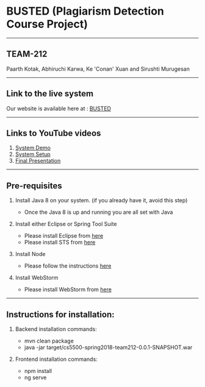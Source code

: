 # BUSTED (Plagiarism Detection Course Project)
---
## TEAM-212
Paarth Kotak, Abhiruchi Karwa, Ke 'Conan' Xuan and Sirushti Murugesan

---
## Link to the live system
Our website is available here at : [BUSTED](ec2-18-188-212-155.us-east-2.compute.amazonaws.com:4200/)

---
## Links to YouTube videos
1. [System Demo](https://www.youtube.com/watch?v=ZFCSSX5JoZA)
2. [System Setup](https://www.youtube.com/watch?v=rrRy7xB2lGo) 
3. [Final Presentation](https://www.youtube.com/watch?v=KsDt0EgWY0k)

---
## Pre-requisites
1. Install Java 8 on your system. (if you already have it, avoid this step)
	- Once the Java 8 is up and running you are all set with Java
	
2. Install either Eclipse or Spring Tool Suite
	- Please install Eclipse from [here](https://wiki.eclipse.org/Eclipse/Installation#Eclipse_4.7_.28Oxygen.29)
	- Please install STS from [here](https://spring.io/tools/sts/all)

3. Install Node
	- Please follow the instructions [here](https://docs.npmjs.com/getting-started/installing-node)

4. Install WebStorm 
	- Please install WebStorm from [here](https://www.jetbrains.com/webstorm/download)

---
## Instructions for installation:
1. Backend installation commands:
	 - mvn clean package
	 - java -jar target/cs5500-spring2018-team212-0.0.1-SNAPSHOT.war

2. Frontend installation commands:
	 - npm install
	 - ng serve
